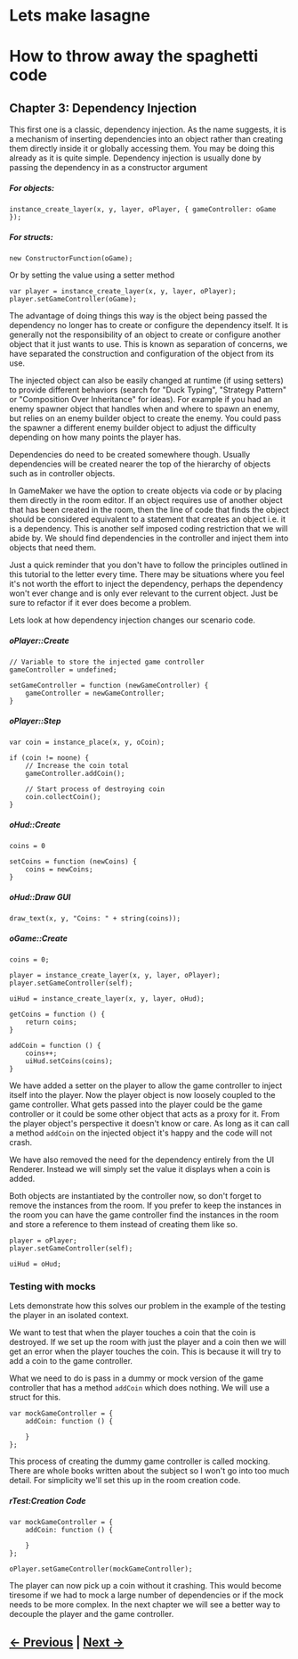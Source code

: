# Lets make lasagne

# How to throw away the spaghetti code


## Chapter 3: Dependency Injection


This first one is a classic, dependency injection. As the name suggests, it is a mechanism of inserting dependencies into an object rather than creating them directly inside it or globally accessing them. You may be doing this already as it is quite simple. Dependency injection is usually done by passing the dependency in as a constructor argument

##### For objects:
```gml
instance_create_layer(x, y, layer, oPlayer, { gameController: oGame });
```

##### For structs:
```gml
new ConstructorFunction(oGame);
```

Or by setting the value using a setter method
```gml
var player = instance_create_layer(x, y, layer, oPlayer);
player.setGameController(oGame);
```

The advantage of doing things this way is the object being passed the dependency no longer has to create or configure the dependency itself. It is generally not the responsibility of an object to create or configure another object that it just wants to use. This is known as separation of concerns, we have separated the construction and configuration of the object from its use.

The injected object can also be easily changed at runtime (if using setters) to provide different behaviors (search for "Duck Typing", "Strategy Pattern" or "Composition Over Inheritance" for ideas). For example if you had an enemy spawner object that handles when and where to spawn an enemy, but relies on an enemy builder object to create the enemy. You could pass the spawner a different enemy builder object to adjust the difficulty depending on how many points the player has.

Dependencies do need to be created somewhere though. Usually dependencies will be created nearer the top of the hierarchy of objects such as in controller objects.

In GameMaker we have the option to create objects via code or by placing them directly in the room editor. If an object requires use of another object that has been created in the room, then the line of code that finds the object should be considered equivalent to a statement that creates an object i.e. it is a dependency. This is another self imposed coding restriction that we will abide by. We should find dependencies in the controller and inject them into objects that need them.

Just a quick reminder that you don't have to follow the principles outlined in this tutorial to the letter every time. There may be situations where you feel it's not worth the effort to inject the dependency, perhaps the dependency won't ever change and is only ever relevant to the current object. Just be sure to refactor if it ever does become a problem.

Lets look at how dependency injection changes our scenario code.

##### oPlayer::Create
```gml
// Variable to store the injected game controller
gameController = undefined;

setGameController = function (newGameController) {
    gameController = newGameController;
}
```

##### oPlayer::Step
```gml
var coin = instance_place(x, y, oCoin);

if (coin != noone) {
    // Increase the coin total
    gameController.addCoin();

    // Start process of destroying coin
    coin.collectCoin();
}
```

##### oHud::Create
```gml
coins = 0

setCoins = function (newCoins) {
    coins = newCoins;
}
```

##### oHud::Draw GUI
```gml
draw_text(x, y, "Coins: " + string(coins));
```

##### oGame::Create
```gml
coins = 0;

player = instance_create_layer(x, y, layer, oPlayer);
player.setGameController(self);

uiHud = instance_create_layer(x, y, layer, oHud);

getCoins = function () {
    return coins;
}

addCoin = function () {
    coins++;
    uiHud.setCoins(coins);
}
```

We have added a setter on the player to allow the game controller to inject itself into the player. Now the player object is now loosely coupled to the game controller. What gets passed into the player could be the game controller or it could be some other object that acts as a proxy for it. From the player object's perspective it doesn't know or care. As long as it can call a method `addCoin` on the injected object it's happy and the code will not crash.

We have also removed the need for the dependency entirely from the UI Renderer. Instead we will simply set the value it displays when a coin is added.

Both objects are instantiated by the controller now, so don't forget to remove the instances from the room. If you prefer to keep the instances in the room you can have the game controller find the instances in the room and store a reference to them instead of creating them like so.

```
player = oPlayer;
player.setGameController(self);

uiHud = oHud;
```

### Testing with mocks

Lets demonstrate how this solves our problem in the example of the testing the player in an isolated context.

We want to test that when the player touches a coin that the coin is destroyed. If we set up the room with just the player and a coin then we will get an error when the player touches the coin. This is because it will try to add a coin to the game controller.

What we need to do is pass in a dummy or mock version of the game controller that has a method `addCoin` which does nothing. We will use a struct for this.

```gml
var mockGameController = {
    addCoin: function () {

    }
};
```

This process of creating the dummy game controller is called mocking. There are whole books written about the subject so I won't go into too much detail. For simplicity we'll set this up in the room creation code.

##### rTest:Creation Code
```gml
var mockGameController = {
    addCoin: function () {

    }
};

oPlayer.setGameController(mockGameController);
```

The player can now pick up a coin without it crashing. This would become tiresome if we had to mock a large number of dependencies or if the mock needs to be more complex. In the next chapter we will see a better way to decouple the player and the game controller.

## [← Previous](/chapter-02-self-imposed-restrictions/chapter-02-self-imposed-restrictions.md) | [Next →](/chapter-04-signals/chapter-04-signals.md)
